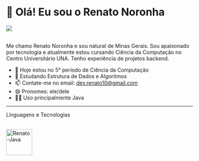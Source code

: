 # 👋 Olá! Eu sou o Renato Noronha 

<div>
  <a href="https://www.linkedin.com/in/renatonoronha/" target="_blank"><img src="https://img.shields.io/badge/LinkedIn-0077B5?style=for-the-badge&logo=linkedin&logoColor=white" target="_blank"></a>
</div>

<br>

Me chamo Renato Noronha e sou natural de Minas Gerais. Sou apaixonado por tecnologia e atualmente estou cursando Ciência da Computação no Centro Universitário UNA. Tenho experiência de projetos backend.

- 👀 Hoje estou no 5° período de Ciência da Computação
- 🌱 Estudando Estrutura de Dados e Algoritmos
- 📫 Contate-me no email: dev.renato10@gmail.com
- 😄 Pronomes: ele/dele
- 👨‍💻 Uso principalmente Java

---

Linguagens e Tecnologias
<div style="display: inline_block"><br>
  <img align="center" alt="Renato-Java" height="70" width="70" src="https://cdn.jsdelivr.net/gh/devicons/devicon@latest/icons/java/java-original.svg" />    
</div>
